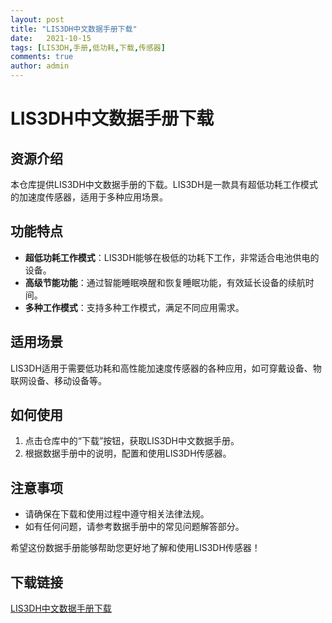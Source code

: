 ```yaml
---
layout: post
title: "LIS3DH中文数据手册下载"
date:   2021-10-15
tags: [LIS3DH,手册,低功耗,下载,传感器]
comments: true
author: admin
---
```

# LIS3DH中文数据手册下载

## 资源介绍

本仓库提供LIS3DH中文数据手册的下载。LIS3DH是一款具有超低功耗工作模式的加速度传感器，适用于多种应用场景。

## 功能特点

- **超低功耗工作模式**：LIS3DH能够在极低的功耗下工作，非常适合电池供电的设备。
- **高级节能功能**：通过智能睡眠唤醒和恢复睡眠功能，有效延长设备的续航时间。
- **多种工作模式**：支持多种工作模式，满足不同应用需求。

## 适用场景

LIS3DH适用于需要低功耗和高性能加速度传感器的各种应用，如可穿戴设备、物联网设备、移动设备等。

## 如何使用

1. 点击仓库中的“下载”按钮，获取LIS3DH中文数据手册。
2. 根据数据手册中的说明，配置和使用LIS3DH传感器。

## 注意事项

- 请确保在下载和使用过程中遵守相关法律法规。
- 如有任何问题，请参考数据手册中的常见问题解答部分。

希望这份数据手册能够帮助您更好地了解和使用LIS3DH传感器！

## 下载链接

[LIS3DH中文数据手册下载](https://pan.quark.cn/s/7ca9b443d49e)